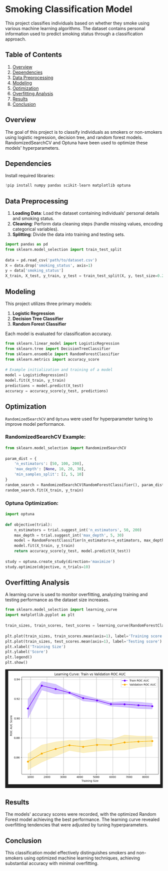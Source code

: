 
# Smoking Classification Model

This project classifies individuals based on whether they smoke using various machine learning algorithms. The dataset contains personal information used to predict smoking status through a classification approach.

## Table of Contents
1. [Overview](#overview)
2. [Dependencies](#dependencies)
3. [Data Preprocessing](#data-preprocessing)
4. [Modeling](#modeling)
5. [Optimization](#optimization)
6. [Overfitting Analysis](#overfitting-analysis)
7. [Results](#results)
8. [Conclusion](#conclusion)

## Overview
The goal of this project is to classify individuals as smokers or non-smokers using logistic regression, decision tree, and random forest models. RandomizedSearchCV and Optuna have been used to optimize these models' hyperparameters.

## Dependencies
Install required libraries:
```python
!pip install numpy pandas scikit-learn matplotlib optuna
```

## Data Preprocessing
1. **Loading Data**: Load the dataset containing individuals' personal details and smoking status.
2. **Cleaning**: Perform data cleaning steps (handle missing values, encoding categorical variables).
3. **Splitting**: Divide the data into training and testing sets.

```python
import pandas as pd
from sklearn.model_selection import train_test_split

data = pd.read_csv('path/to/dataset.csv')
X = data.drop('smoking_status', axis=1)
y = data['smoking_status']
X_train, X_test, y_train, y_test = train_test_split(X, y, test_size=0.2, random_state=42)
```

## Modeling
This project utilizes three primary models:
1. **Logistic Regression**
2. **Decision Tree Classifier**
3. **Random Forest Classifier**

Each model is evaluated for classification accuracy.

```python
from sklearn.linear_model import LogisticRegression
from sklearn.tree import DecisionTreeClassifier
from sklearn.ensemble import RandomForestClassifier
from sklearn.metrics import accuracy_score

# Example initialization and training of a model
model = LogisticRegression()
model.fit(X_train, y_train)
predictions = model.predict(X_test)
accuracy = accuracy_score(y_test, predictions)
```

## Optimization
`RandomizedSearchCV` and `Optuna` were used for hyperparameter tuning to improve model performance.

### RandomizedSearchCV Example:
```python
from sklearn.model_selection import RandomizedSearchCV

param_dist = {
    'n_estimators': [50, 100, 200],
    'max_depth': [None, 10, 20, 30],
    'min_samples_split': [2, 5, 10]
}
random_search = RandomizedSearchCV(RandomForestClassifier(), param_distributions=param_dist, n_iter=10)
random_search.fit(X_train, y_train)
```

### Optuna Optimization:
```python
import optuna

def objective(trial):
    n_estimators = trial.suggest_int('n_estimators', 50, 200)
    max_depth = trial.suggest_int('max_depth', 5, 30)
    model = RandomForestClassifier(n_estimators=n_estimators, max_depth=max_depth)
    model.fit(X_train, y_train)
    return accuracy_score(y_test, model.predict(X_test))

study = optuna.create_study(direction='maximize')
study.optimize(objective, n_trials=10)
```

## Overfitting Analysis
A learning curve is used to monitor overfitting, analyzing training and testing performance as the dataset size increases.

```python
from sklearn.model_selection import learning_curve
import matplotlib.pyplot as plt

train_sizes, train_scores, test_scores = learning_curve(RandomForestClassifier(), X, y, cv=5)

plt.plot(train_sizes, train_scores.mean(axis=1), label='Training score')
plt.plot(train_sizes, test_scores.mean(axis=1), label='Testing score')
plt.xlabel('Training Size')
plt.ylabel('Score')
plt.legend()
plt.show()
```
![Alt text](image.png)

## Results
The models' accuracy scores were recorded, with the optimized Random Forest model achieving the best performance. The learning curve revealed overfitting tendencies that were adjusted by tuning hyperparameters.

## Conclusion
This classification model effectively distinguishes smokers and non-smokers using optimized machine learning techniques, achieving substantial accuracy with minimal overfitting.
